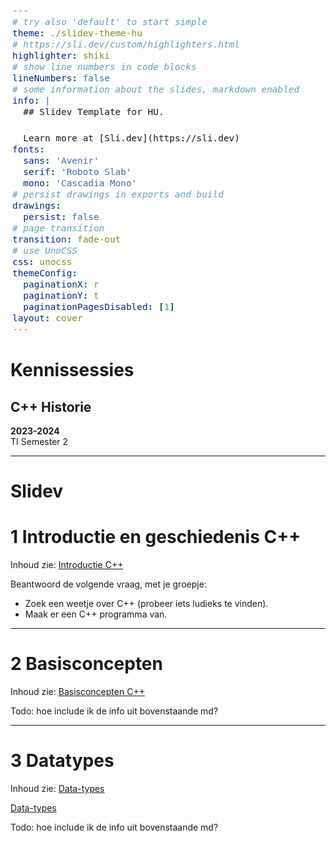 ```yaml
---
# try also 'default' to start simple
theme: ./slidev-theme-hu
# https://sli.dev/custom/highlighters.html
highlighter: shiki
# show line numbers in code blocks
lineNumbers: false
# some information about the slides, markdown enabled
info: |
  ## Slidev Template for HU.

  Learn more at [Sli.dev](https://sli.dev)
fonts:
  sans: 'Avenir'
  serif: 'Roboto Slab'
  mono: 'Cascadia Mono'
# persist drawings in exports and build
drawings:
  persist: false
# page transition
transition: fade-out
# use UnoCSS
css: unocss
themeConfig:
  paginationX: r
  paginationY: t
  paginationPagesDisabled: [1]
layout: cover
---
```


<style>
code, pre {
  font-size: 0.9rem;
  line-height: 1.5rem;
}

pre {
  left: 6px;
  border-left: 3px solid rgba(255, 255, 255, 0.07);
}
</style>

# Kennissessies

## C++ Historie

<subtitle><b>2023-2024</b><br>
TI Semester 2
</subtitle>

---

# Slidev

# 1 Introductie en geschiedenis C++

Inhoud zie:
[Introductie C++](../../software/c++/README.md)

Beantwoord de volgende vraag, met je groepje:
- Zoek een weetje over C++ (probeer iets ludieks te vinden).
- Maak er een C++ programma van.
---

# 2 Basisconcepten 

Inhoud zie: 
[Basisconcepten C++](../../software/c++/basisconcepten/README.md)

Todo: hoe include ik de info uit bovenstaande md?

---

# 3 Datatypes

Inhoud zie:
[Data-types](https://hu-ti-dev.github.io/TI-S2/software/c++/data-types/)

[Data-types](../../software/c++/data-types/)

Todo: hoe include ik de info uit bovenstaande md?